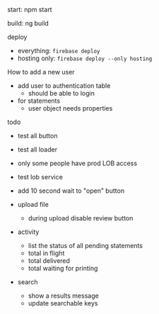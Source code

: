 start: npm start

build: ng build

deploy 
- everything: `firebase deploy`
- hosting only: `firebase deploy --only hosting`



How to add a new user
- add user to authentication table
  - should be able to login
- for statements
  - user object needs properties 

todo

- test all button
- test all loader

- only some people have prod LOB access
- test lob service
- add 10 second wait to "open" button 

- upload file
  - during upload disable review button

- activity
  - list the status of all pending statements
  - total in flight
  - total delivered
  - total waiting for printing

- search
  - show a results message
  - update searchable keys
  